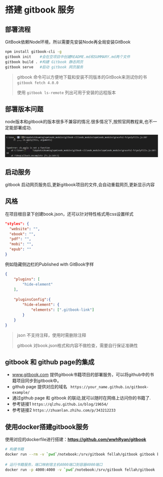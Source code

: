 # 搭建 gitbook 服务

## 部署流程

GitBook依赖Node环境，所以需要先安装Node再全局安装GitBook

```bash
npm install gitbook-cli -g
gitbook init    #会在空项目中创建README.md和SUMMARY.md两个文件
gitbook build . #构建 Gitbook 静态网页
gitbook serve   #启动 gitbook 网页服务
```

>gitbook 命令可以方便地下载和安装不同版本的GitBook来测试你的书 `gitbook fetch 4.0.0`
>
>使用 `gitbook ls-remote` 列出可用于安装的远程版本

## 部署版本问题

node版本和gitbook的版本很多不兼容的情况.很多情况下,按照官网教程来,也不一定能部署成功.

![](./image/gitbook_1.png)

## 启动服务

gitbook 启动网页服务后,更新gitbook项目的文件,会自动重载网页,更新显示内容

## 风格

在项目根目录下创建book.json，还可以针对特性格式用css设置样式

```json
"styles": {
  "website": "",
  "ebook": "",
  "pdf": "",
  "mobi": "",
  "epub": ""
}
```
例如隐藏侧边栏的Published with GitBook字样
```json
{
    "plugins": [
        "hide-element"             
    ],
    
    "pluginsConfig":{                 
        "hide-element": {
            "elements": [".gitbook-link"]	
        }
    }
}
```

>json 不支持注释，使用时需删除注释
> 
>gitbook 对book.json格式和内容不做检查，需要自行保证准确性



## gitbook 和 github page的集成

- www.gitbook.com 提供gitbook书籍项目的部署服务，可以将github中的书籍项目同步到gitbook中。
- github page 提供对应的域名 ` https://your_name.github.io/gitbook-example/`
- 通过github page 和 gitbook 的联动,就可以随时在网络上访问你的书籍了.
- 参考链接1 `https://qlzhu.github.io/blog/19654/`
- 参考链接2 `https://zhuanlan.zhihu.com/p/343212233`

## 使用docker搭建gitbook服务

使用对应的dockerfile进行搭建：**https://github.com/wwhRyan/gitbook**

```bash
# 构建书籍
docker run --rm -v `pwd`/notebook:/srv/gitbook fellah/gitbook gitbook build .

# 运行书籍服务，端口映射宿主机4000端口到容器4000端口
docker run -p 4000:4000 -v `pwd`/notebook:/srv/gitbook fellah/gitbook
```
